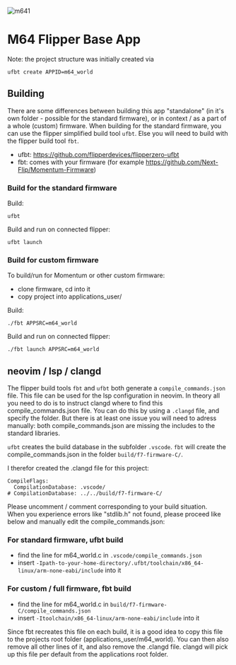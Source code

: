 ![m641](https://github.com/user-attachments/assets/e70c156d-8c28-47ea-bd1a-c38d61ae1e93)

# M64 Flipper Base App

Note: the project structure was initially created via 
```
ufbt create APPID=m64_world
```

## Building
There are some differences between building this app "standalone" (in it's own folder - possible for the standard firmware), or in context / as a part of a whole (custom) firmware. When building for the standard firmware, you can use the flipper simplified build tool `ufbt`. Else you will need to build with the flipper build tool `fbt`. 

- ufbt: https://github.com/flipperdevices/flipperzero-ufbt
- fbt: comes with your firmware (for example https://github.com/Next-Flip/Momentum-Firmware)

### Build for the standard firmware
Build:
```
ufbt
```
Build and run on connected flipper:
```
ufbt launch
```

### Build for custom firmware
To build/run for Momentum or other custom firmware:
 - clone firmware, cd into it
 - copy project into applications_user/

Build:
```
./fbt APPSRC=m64_world
```

Build and run on connected flipper:
```
./fbt launch APPSRC=m64_world
```

## neovim / lsp / clangd
The flipper build tools `fbt` and `ufbt` both generate a `compile_commands.json` file. This file can be used for the lsp configuration in neovim. In theory all you need to do is to instruct clangd where to find this compile_commands.json file. You can do this by using a `.clangd` file, and specify the folder. But there is at least one issue you will need to adress manually: both compile_commands.json are missing the includes to the standard libraries.

`ufbt` creates the build database in the subfolder `.vscode`. `fbt` will create the compile_commands.json in the folder `build/f7-firmware-C/`.  

I therefor created the .clangd file for this project:
```
CompileFlags:
  CompilationDatabase: .vscode/
# CompilationDatabase: ../../build/f7-firmware-C/
```
Please uncomment / comment corresponding to your build situation.  
When you experience errors like "stdlib.h" not found, please proceed like below and manually edit the compile_commands.json:

### For standard firmware, ufbt build 
- find the line for m64_world.c in `.vscode/compile_commands.json`
- insert `-Ipath-to-your-home-directory/.ufbt/toolchain/x86_64-linux/arm-none-eabi/include` into it

### For custom / full firmware, fbt build
 - find the line for m64_world.c in `build/f7-firmware-C/compile_commands.json`
 - insert `-Itoolchain/x86_64-linux/arm-none-eabi/include` into it

Since fbt recreates this file on each build, it is a good idea to copy this file to the projects root folder (applications_user/m64_world). You can then also remove all other lines of it, and also remove the .clangd file. clangd will pick up this file per default from the applications root folder.


